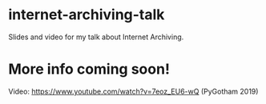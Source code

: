# internet-archiving-talk

Slides and video for my talk about Internet Archiving.


# More info coming soon!

Video: https://www.youtube.com/watch?v=7eoz_EU6-wQ (PyGotham 2019)
